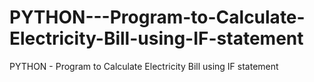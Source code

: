 # PYTHON---Program-to-Calculate-Electricity-Bill-using-IF-statement
PYTHON - Program to Calculate Electricity Bill using IF statement
